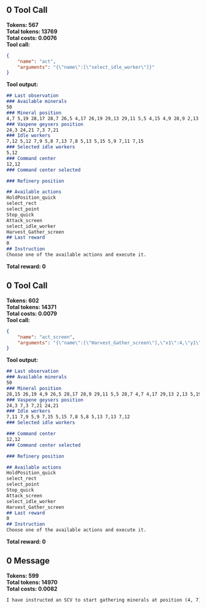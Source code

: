 ## 0 Tool Call
**Tokens: 567**  
**Total tokens: 13769**  
**Total costs: 0.0076**  
**Tool call:**  
```json
{
    "name": "act",
    "arguments": "{\"name\":[\"select_idle_worker\"]}"
}
```
**Tool output:**  
```markdown
## Last observation
### Available minerals
50
### Mineral position
4,7 5,19 28,17 28,7 26,5 4,17 26,19 29,13 29,11 5,5 4,15 4,9 28,9 2,13 28,15 2,11
### Vaspene geysers position
24,3 24,21 7,3 7,21
### Idle workers
7,12 5,12 7,9 5,8 7,13 7,8 5,13 5,15 5,9 7,11 7,15
### Selected idle workers
5,12
### Command center
12,12
### Command center selected

### Refinery position

## Available actions
HoldPosition_quick
select_rect
select_point
Stop_quick
Attack_screen
select_idle_worker
Harvest_Gather_screen
## Last reward
0
## Instruction
Choose one of the available actions and execute it.
```
**Total reward: 0**  
## 0 Tool Call
**Tokens: 602**  
**Total tokens: 14371**  
**Total costs: 0.0079**  
**Tool call:**  
```json
{
    "name": "act_screen",
    "arguments": "{\"name\":[\"Harvest_Gather_screen\"],\"x1\":4,\"y1\":7}"
}
```
**Tool output:**  
```markdown
## Last observation
### Available minerals
50
### Mineral position
28,15 26,19 4,9 26,5 28,17 28,9 29,11 5,5 28,7 4,7 4,17 29,13 2,13 5,19 4,15 2,11
### Vaspene geysers position
24,3 7,3 7,21 24,21
### Idle workers
7,11 7,9 5,9 7,15 5,15 7,8 5,8 5,13 7,13 7,12
### Selected idle workers

### Command center
12,12
### Command center selected

### Refinery position

## Available actions
HoldPosition_quick
select_rect
select_point
Stop_quick
Attack_screen
select_idle_worker
Harvest_Gather_screen
## Last reward
0
## Instruction
Choose one of the available actions and execute it.
```
**Total reward: 0**  
## 0 Message
**Tokens: 599**  
**Total tokens: 14970**  
**Total costs: 0.0082**  
```markdown
I have instructed an SCV to start gathering minerals at position (4, 7).
```
